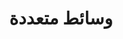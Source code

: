 ---
title: وسائط متعددة
description: وسائط متعددة تستحق الإشادة
image:

# Badge style
style:
    background: "#61ab05"
    color: "#fff"
---